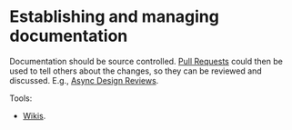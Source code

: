 # Establishing and managing documentation

Documentation should be source controlled. [Pull Requests](../guidance/pull-requests.md) could then be used to tell others about the changes, so they can be reviewed and discussed. E.g., [Async Design Reviews](../../design-reviews/recipes/async-design-reviews.md).

Tools:

- [Wikis](../tools/wikis.md).
